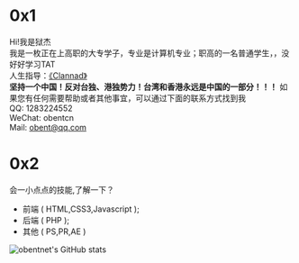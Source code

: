 # 0x1
Hi!我是狱杰<br/>
我是一枚正在上高职的大专学子，专业是计算机专业；职高的一名普通学生，，没好好学习TAT<br/>
人生指导：[《Clannad》](https://www.bilibili.com/bangumi/play/ss1177/)<br/>
**坚持一个中国！反对台独、港独势力！台湾和香港永远是中国的一部分！！！**
如果您有任何需要帮助或者其他事宜，可以通过下面的联系方式找到我<br/>
QQ: 1283224552<br/>
WeChat: obentcn<br/>
Mail: obent@qq.com

# 0x2
会一小点点的技能,了解一下？
 - 前端 ( HTML,CSS3,Javascript );
 - 后端 ( PHP );
 - 其他 ( PS,PR,AE ) 


![obentnet's GitHub stats](https://github-readme-stats.vercel.app/api?username=obentnet)